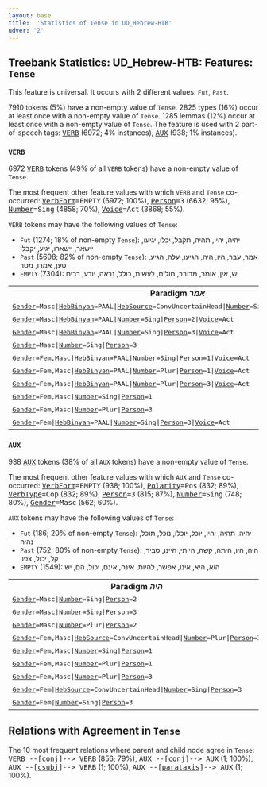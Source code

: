 ```yaml
---
layout: base
title:  'Statistics of Tense in UD_Hebrew-HTB'
udver: '2'
---
```


## Treebank Statistics: UD_Hebrew-HTB: Features: `Tense`

This feature is universal.
It occurs with 2 different values: `Fut`, `Past`.

7910 tokens (5%) have a non-empty value of `Tense`.
2825 types (16%) occur at least once with a non-empty value of `Tense`.
1285 lemmas (12%) occur at least once with a non-empty value of `Tense`.
The feature is used with 2 part-of-speech tags: <tt><a href="he_htb-pos-VERB.html">VERB</a></tt> (6972; 4% instances), <tt><a href="he_htb-pos-AUX.html">AUX</a></tt> (938; 1% instances).

### `VERB`

6972 <tt><a href="he_htb-pos-VERB.html">VERB</a></tt> tokens (49% of all `VERB` tokens) have a non-empty value of `Tense`.

The most frequent other feature values with which `VERB` and `Tense` co-occurred: <tt><a href="he_htb-feat-VerbForm.html">VerbForm</a></tt><tt>=EMPTY</tt> (6972; 100%), <tt><a href="he_htb-feat-Person.html">Person</a></tt><tt>=3</tt> (6632; 95%), <tt><a href="he_htb-feat-Number.html">Number</a></tt><tt>=Sing</tt> (4858; 70%), <tt><a href="he_htb-feat-Voice.html">Voice</a></tt><tt>=Act</tt> (3868; 55%).

`VERB` tokens may have the following values of `Tense`:

* `Fut` (1274; 18% of non-empty `Tense`): יהיה, יהיו, תהיה, תקבל, יכלו, יגיעו, יישאר, יישארו, יגיע, יקבלו
* `Past` (5698; 82% of non-empty `Tense`): אמר, עבר, היו, היה, הגיעו, עלה, הגיע, טען, אמרו, מסר
* `EMPTY` (7304): יש, אין, אומר, מדובר, חולים, לעשות, כולל, נראה, יודע, רבים

<table>
  <tr><th>Paradigm <i>אמר</i></th><th><tt>Fut</tt></th><th><tt>Past</tt></th></tr>
  <tr><td><tt><tt><a href="he_htb-feat-Gender.html">Gender</a></tt><tt>=Masc</tt>|<tt><a href="he_htb-feat-HebBinyan.html">HebBinyan</a></tt><tt>=PAAL</tt>|<tt><a href="he_htb-feat-HebSource.html">HebSource</a></tt><tt>=ConvUncertainHead</tt>|<tt><a href="he_htb-feat-Number.html">Number</a></tt><tt>=Sing</tt>|<tt><a href="he_htb-feat-Person.html">Person</a></tt><tt>=3</tt>|<tt><a href="he_htb-feat-Voice.html">Voice</a></tt><tt>=Act</tt></tt></td><td></td><td>אמר</td></tr>
  <tr><td><tt><tt><a href="he_htb-feat-Gender.html">Gender</a></tt><tt>=Masc</tt>|<tt><a href="he_htb-feat-HebBinyan.html">HebBinyan</a></tt><tt>=PAAL</tt>|<tt><a href="he_htb-feat-Number.html">Number</a></tt><tt>=Sing</tt>|<tt><a href="he_htb-feat-Person.html">Person</a></tt><tt>=2</tt>|<tt><a href="he_htb-feat-Voice.html">Voice</a></tt><tt>=Act</tt></tt></td><td>תאמר</td><td>אמרת</td></tr>
  <tr><td><tt><tt><a href="he_htb-feat-Gender.html">Gender</a></tt><tt>=Masc</tt>|<tt><a href="he_htb-feat-HebBinyan.html">HebBinyan</a></tt><tt>=PAAL</tt>|<tt><a href="he_htb-feat-Number.html">Number</a></tt><tt>=Sing</tt>|<tt><a href="he_htb-feat-Person.html">Person</a></tt><tt>=3</tt>|<tt><a href="he_htb-feat-Voice.html">Voice</a></tt><tt>=Act</tt></tt></td><td></td><td>אמר</td></tr>
  <tr><td><tt><tt><a href="he_htb-feat-Gender.html">Gender</a></tt><tt>=Masc</tt>|<tt><a href="he_htb-feat-Number.html">Number</a></tt><tt>=Sing</tt>|<tt><a href="he_htb-feat-Person.html">Person</a></tt><tt>=3</tt></tt></td><td>יאמר</td><td></td></tr>
  <tr><td><tt><tt><a href="he_htb-feat-Gender.html">Gender</a></tt><tt>=Fem,Masc</tt>|<tt><a href="he_htb-feat-HebBinyan.html">HebBinyan</a></tt><tt>=PAAL</tt>|<tt><a href="he_htb-feat-Number.html">Number</a></tt><tt>=Sing</tt>|<tt><a href="he_htb-feat-Person.html">Person</a></tt><tt>=1</tt>|<tt><a href="he_htb-feat-Voice.html">Voice</a></tt><tt>=Act</tt></tt></td><td></td><td>אמרתי</td></tr>
  <tr><td><tt><tt><a href="he_htb-feat-Gender.html">Gender</a></tt><tt>=Fem,Masc</tt>|<tt><a href="he_htb-feat-HebBinyan.html">HebBinyan</a></tt><tt>=PAAL</tt>|<tt><a href="he_htb-feat-Number.html">Number</a></tt><tt>=Plur</tt>|<tt><a href="he_htb-feat-Person.html">Person</a></tt><tt>=1</tt>|<tt><a href="he_htb-feat-Voice.html">Voice</a></tt><tt>=Act</tt></tt></td><td></td><td>אמרנו</td></tr>
  <tr><td><tt><tt><a href="he_htb-feat-Gender.html">Gender</a></tt><tt>=Fem,Masc</tt>|<tt><a href="he_htb-feat-HebBinyan.html">HebBinyan</a></tt><tt>=PAAL</tt>|<tt><a href="he_htb-feat-Number.html">Number</a></tt><tt>=Plur</tt>|<tt><a href="he_htb-feat-Person.html">Person</a></tt><tt>=3</tt>|<tt><a href="he_htb-feat-Voice.html">Voice</a></tt><tt>=Act</tt></tt></td><td></td><td>אמרו</td></tr>
  <tr><td><tt><tt><a href="he_htb-feat-Gender.html">Gender</a></tt><tt>=Fem,Masc</tt>|<tt><a href="he_htb-feat-Number.html">Number</a></tt><tt>=Sing</tt>|<tt><a href="he_htb-feat-Person.html">Person</a></tt><tt>=1</tt></tt></td><td>אומר</td><td></td></tr>
  <tr><td><tt><tt><a href="he_htb-feat-Gender.html">Gender</a></tt><tt>=Fem,Masc</tt>|<tt><a href="he_htb-feat-Number.html">Number</a></tt><tt>=Plur</tt>|<tt><a href="he_htb-feat-Person.html">Person</a></tt><tt>=3</tt></tt></td><td>יאמרו</td><td></td></tr>
  <tr><td><tt><tt><a href="he_htb-feat-Gender.html">Gender</a></tt><tt>=Fem</tt>|<tt><a href="he_htb-feat-HebBinyan.html">HebBinyan</a></tt><tt>=PAAL</tt>|<tt><a href="he_htb-feat-Number.html">Number</a></tt><tt>=Sing</tt>|<tt><a href="he_htb-feat-Person.html">Person</a></tt><tt>=3</tt>|<tt><a href="he_htb-feat-Voice.html">Voice</a></tt><tt>=Act</tt></tt></td><td>תאמר</td><td>אמרה</td></tr>
</table>

### `AUX`

938 <tt><a href="he_htb-pos-AUX.html">AUX</a></tt> tokens (38% of all `AUX` tokens) have a non-empty value of `Tense`.

The most frequent other feature values with which `AUX` and `Tense` co-occurred: <tt><a href="he_htb-feat-VerbForm.html">VerbForm</a></tt><tt>=EMPTY</tt> (938; 100%), <tt><a href="he_htb-feat-Polarity.html">Polarity</a></tt><tt>=Pos</tt> (832; 89%), <tt><a href="he_htb-feat-VerbType.html">VerbType</a></tt><tt>=Cop</tt> (832; 89%), <tt><a href="he_htb-feat-Person.html">Person</a></tt><tt>=3</tt> (815; 87%), <tt><a href="he_htb-feat-Number.html">Number</a></tt><tt>=Sing</tt> (748; 80%), <tt><a href="he_htb-feat-Gender.html">Gender</a></tt><tt>=Masc</tt> (562; 60%).

`AUX` tokens may have the following values of `Tense`:

* `Fut` (186; 20% of non-empty `Tense`): יהיה, תהיה, יהיו, יוכל, יוכלו, נוכל, תוכל, נהיה
* `Past` (752; 80% of non-empty `Tense`): היה, היו, היתה, קשה, הייתי, היינו, סביר, קל, יכול, צפוי
* `EMPTY` (1549): הוא, היא, אינו, אפשר, להיות, אינה, אינם, יכול, הם, יש

<table>
  <tr><th>Paradigm <i>היה</i></th><th><tt>Fut</tt></th><th><tt>Past</tt></th></tr>
  <tr><td><tt><tt><a href="he_htb-feat-Gender.html">Gender</a></tt><tt>=Masc</tt>|<tt><a href="he_htb-feat-Number.html">Number</a></tt><tt>=Sing</tt>|<tt><a href="he_htb-feat-Person.html">Person</a></tt><tt>=2</tt></tt></td><td>תהיה</td><td>היית</td></tr>
  <tr><td><tt><tt><a href="he_htb-feat-Gender.html">Gender</a></tt><tt>=Masc</tt>|<tt><a href="he_htb-feat-Number.html">Number</a></tt><tt>=Sing</tt>|<tt><a href="he_htb-feat-Person.html">Person</a></tt><tt>=3</tt></tt></td><td>יהיה</td><td>היה</td></tr>
  <tr><td><tt><tt><a href="he_htb-feat-Gender.html">Gender</a></tt><tt>=Masc</tt>|<tt><a href="he_htb-feat-Number.html">Number</a></tt><tt>=Plur</tt>|<tt><a href="he_htb-feat-Person.html">Person</a></tt><tt>=2</tt></tt></td><td></td><td>הייתם</td></tr>
  <tr><td><tt><tt><a href="he_htb-feat-Gender.html">Gender</a></tt><tt>=Fem,Masc</tt>|<tt><a href="he_htb-feat-HebSource.html">HebSource</a></tt><tt>=ConvUncertainHead</tt>|<tt><a href="he_htb-feat-Number.html">Number</a></tt><tt>=Plur</tt>|<tt><a href="he_htb-feat-Person.html">Person</a></tt><tt>=3</tt></tt></td><td></td><td>היו</td></tr>
  <tr><td><tt><tt><a href="he_htb-feat-Gender.html">Gender</a></tt><tt>=Fem,Masc</tt>|<tt><a href="he_htb-feat-Number.html">Number</a></tt><tt>=Sing</tt>|<tt><a href="he_htb-feat-Person.html">Person</a></tt><tt>=1</tt></tt></td><td></td><td>הייתי</td></tr>
  <tr><td><tt><tt><a href="he_htb-feat-Gender.html">Gender</a></tt><tt>=Fem,Masc</tt>|<tt><a href="he_htb-feat-Number.html">Number</a></tt><tt>=Plur</tt>|<tt><a href="he_htb-feat-Person.html">Person</a></tt><tt>=1</tt></tt></td><td>נהיה</td><td>היינו</td></tr>
  <tr><td><tt><tt><a href="he_htb-feat-Gender.html">Gender</a></tt><tt>=Fem,Masc</tt>|<tt><a href="he_htb-feat-Number.html">Number</a></tt><tt>=Plur</tt>|<tt><a href="he_htb-feat-Person.html">Person</a></tt><tt>=3</tt></tt></td><td>יהיו</td><td>היו</td></tr>
  <tr><td><tt><tt><a href="he_htb-feat-Gender.html">Gender</a></tt><tt>=Fem</tt>|<tt><a href="he_htb-feat-HebSource.html">HebSource</a></tt><tt>=ConvUncertainHead</tt>|<tt><a href="he_htb-feat-Number.html">Number</a></tt><tt>=Sing</tt>|<tt><a href="he_htb-feat-Person.html">Person</a></tt><tt>=3</tt></tt></td><td>תהיה</td><td></td></tr>
  <tr><td><tt><tt><a href="he_htb-feat-Gender.html">Gender</a></tt><tt>=Fem</tt>|<tt><a href="he_htb-feat-Number.html">Number</a></tt><tt>=Sing</tt>|<tt><a href="he_htb-feat-Person.html">Person</a></tt><tt>=3</tt></tt></td><td>תהיה</td><td>היתה</td></tr>
</table>

## Relations with Agreement in `Tense`

The 10 most frequent relations where parent and child node agree in `Tense`:
<tt>VERB --[<tt><a href="he_htb-dep-conj.html">conj</a></tt>]--> VERB</tt> (856; 79%),
<tt>AUX --[<tt><a href="he_htb-dep-conj.html">conj</a></tt>]--> AUX</tt> (1; 100%),
<tt>AUX --[<tt><a href="he_htb-dep-csubj.html">csubj</a></tt>]--> VERB</tt> (1; 100%),
<tt>AUX --[<tt><a href="he_htb-dep-parataxis.html">parataxis</a></tt>]--> AUX</tt> (1; 100%).

